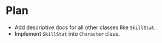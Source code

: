 # Plan

- Add descriptive docs for all other classes like `SkillStat`.
- Implement `SkillStat` into `Character` class.
